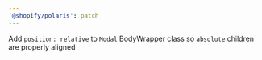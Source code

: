 ```yaml
---
'@shopify/polaris': patch
---
```


Add `position: relative` to `Modal` BodyWrapper class so `absolute` children are properly aligned
